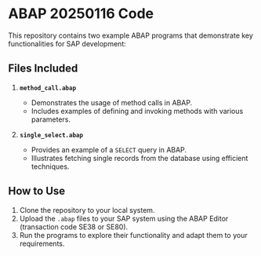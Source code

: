 # ABAP 20250116 Code

This repository contains two example ABAP programs that demonstrate key functionalities for SAP development:

## Files Included

1. **`method_call.abap`**  
   - Demonstrates the usage of method calls in ABAP.  
   - Includes examples of defining and invoking methods with various parameters.

2. **`single_select.abap`**  
   - Provides an example of a `SELECT` query in ABAP.  
   - Illustrates fetching single records from the database using efficient techniques.

## How to Use
1. Clone the repository to your local system.  
2. Upload the `.abap` files to your SAP system using the ABAP Editor (transaction code SE38 or SE80).  
3. Run the programs to explore their functionality and adapt them to your requirements.